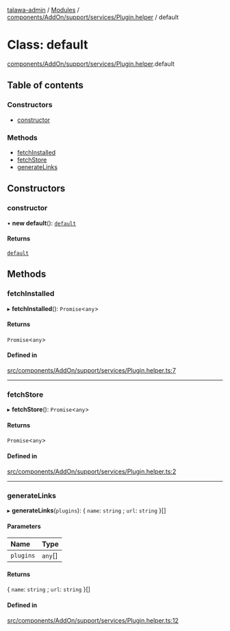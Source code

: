 [talawa-admin](../README.md) / [Modules](../modules.md) / [components/AddOn/support/services/Plugin.helper](../modules/components_AddOn_support_services_Plugin_helper.md) / default

# Class: default

[components/AddOn/support/services/Plugin.helper](../modules/components_AddOn_support_services_Plugin_helper.md).default

## Table of contents

### Constructors

- [constructor](components_AddOn_support_services_Plugin_helper.default.md#constructor)

### Methods

- [fetchInstalled](components_AddOn_support_services_Plugin_helper.default.md#fetchinstalled)
- [fetchStore](components_AddOn_support_services_Plugin_helper.default.md#fetchstore)
- [generateLinks](components_AddOn_support_services_Plugin_helper.default.md#generatelinks)

## Constructors

### constructor

• **new default**(): [`default`](components_AddOn_support_services_Plugin_helper.default.md)

#### Returns

[`default`](components_AddOn_support_services_Plugin_helper.default.md)

## Methods

### fetchInstalled

▸ **fetchInstalled**(): `Promise`\<`any`\>

#### Returns

`Promise`\<`any`\>

#### Defined in

[src/components/AddOn/support/services/Plugin.helper.ts:7](https://github.com/meetulr/talawa-admin/blob/40ecfbe/src/components/AddOn/support/services/Plugin.helper.ts#L7)

___

### fetchStore

▸ **fetchStore**(): `Promise`\<`any`\>

#### Returns

`Promise`\<`any`\>

#### Defined in

[src/components/AddOn/support/services/Plugin.helper.ts:2](https://github.com/meetulr/talawa-admin/blob/40ecfbe/src/components/AddOn/support/services/Plugin.helper.ts#L2)

___

### generateLinks

▸ **generateLinks**(`plugins`): \{ `name`: `string` ; `url`: `string`  \}[]

#### Parameters

| Name | Type |
| :------ | :------ |
| `plugins` | `any`[] |

#### Returns

\{ `name`: `string` ; `url`: `string`  \}[]

#### Defined in

[src/components/AddOn/support/services/Plugin.helper.ts:12](https://github.com/meetulr/talawa-admin/blob/40ecfbe/src/components/AddOn/support/services/Plugin.helper.ts#L12)
